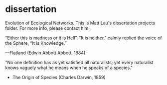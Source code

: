 dissertation
============

Evolution of Ecological Networks. This is Matt Lau's dissertation projects folder. For more info, please contact him.

“Either this is madness or it is Hell”. “It is neither,” calmly replied the voice
of the Sphere, “It is Knowledge.”

—Flatland (Edwin Abbott Abbott, 1884)

"No one definition has as
yet satisfied all naturalists; yet every naturalist
knows vaguely what he means when he speaks of a
species."

- The Origin of Species (Charles Darwin, 1859)
